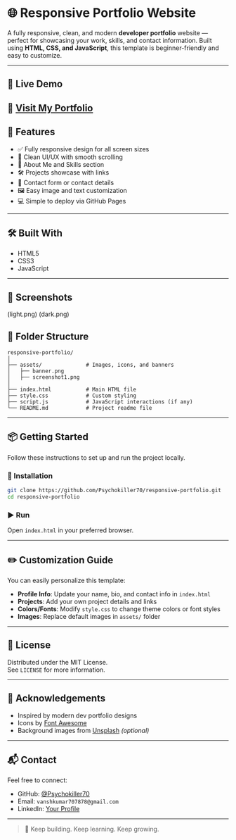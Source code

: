 # 🌐 Responsive Portfolio Website

A fully responsive, clean, and modern **developer portfolio** website — perfect for showcasing your work, skills, and contact information. Built using **HTML, CSS, and JavaScript**, this template is beginner-friendly and easy to customize.

---

## 📍 Live Demo

🔗 [Visit My Portfolio](http://portfolio.uca.icu)  
---

## 🚀 Features

- ✅ Fully responsive design for all screen sizes
- 🌙 Clean UI/UX with smooth scrolling
- 🧩 About Me and Skills section
- 🛠️ Projects showcase with links
- 📩 Contact form or contact details
- 🖼️ Easy image and text customization
- 💻 Simple to deploy via GitHub Pages

---

## 🛠️ Built With

- HTML5  
- CSS3  
- JavaScript

---

## 📸 Screenshots
(light.png)
(dark.png)

## 📁 Folder Structure

```
responsive-portfolio/
│
├── assets/              # Images, icons, and banners
│   ├── banner.png
│   ├── screenshot1.png
│
├── index.html           # Main HTML file
├── style.css            # Custom styling
├── script.js            # JavaScript interactions (if any)
└── README.md            # Project readme file
```

---

## 📦 Getting Started

Follow these instructions to set up and run the project locally.

### 🔧 Installation

```bash
git clone https://github.com/Psychokiller70/responsive-portfolio.git
cd responsive-portfolio
```

### ▶️ Run

Open `index.html` in your preferred browser.

---

## ✏️ Customization Guide

You can easily personalize this template:

- **Profile Info**: Update your name, bio, and contact info in `index.html`
- **Projects**: Add your own project details and links
- **Colors/Fonts**: Modify `style.css` to change theme colors or font styles
- **Images**: Replace default images in `assets/` folder

---

## 🧾 License

Distributed under the MIT License.  
See `LICENSE` for more information.

---

## 🙏 Acknowledgements

- Inspired by modern dev portfolio designs  
- Icons by [Font Awesome](https://fontawesome.com/)  
- Background images from [Unsplash](https://unsplash.com/) *(optional)*

---

## 📬 Contact

Feel free to connect:

- GitHub: [@Psychokiller70](https://github.com/Psychokiller70)  
- Email: `vanshkumar707878@gmail.com`  
- LinkedIn: [Your Profile](https://www.linkedin.com/in/vansh-kumar-542bb326a/)

---

> 🚀 Keep building. Keep learning. Keep growing.
